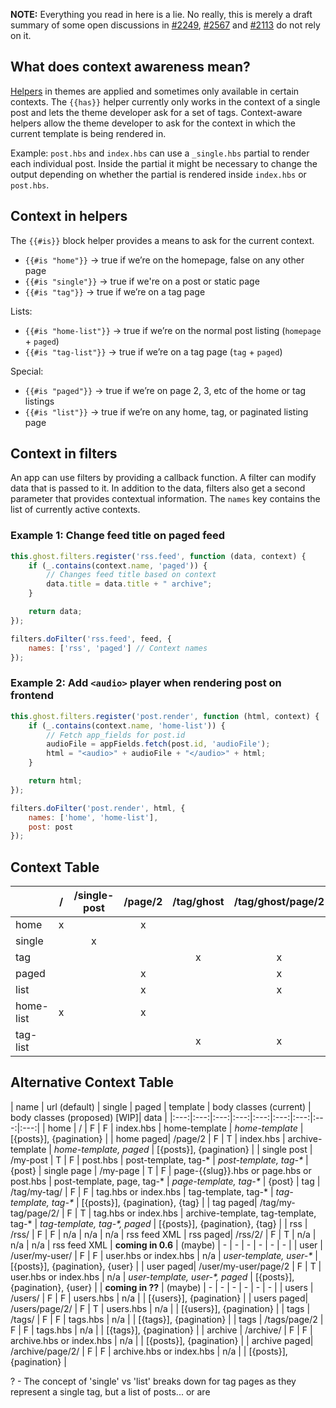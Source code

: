 **NOTE:** Everything you read in here is a lie. No really, this is merely a draft summary of some open discussions in [#2249](https://github.com/TryGhost/Ghost/issues/2249), [#2567](https://github.com/TryGhost/Ghost/issues/2567) and [#2113](https://github.com/TryGhost/Ghost/issues/2113) do not rely on it.

## What does context awareness mean?

[Helpers](http://docs.ghost.org/themes/#helpers) in themes are applied and sometimes only available in certain contexts. The `{{has}}` helper currently only works in the context of a single post and lets the theme developer ask for a set of tags. Context-aware helpers allow the theme developer to ask for the context in which the current template is being rendered in.

Example: `post.hbs` and `index.hbs` can use a `_single.hbs` partial to render each individual post. Inside the partial it might be necessary to change the output depending on whether the partial is rendered inside `index.hbs` or `post.hbs`. 

## Context in helpers

The `{{#is}}` block helper provides a means to ask for the current context. 
 
* `{{#is "home"}}` -> true if we’re on the homepage, false on any other page
* `{{#is "single"}}` -> true if we're on a post or static page
* `{{#is "tag"}}` -> true if we’re on a tag page

Lists: 

* `{{#is "home-list"}}` -> true if we’re on the normal post listing (`homepage` + `paged`)
* `{{#is "tag-list"}}` -> true if we’re on a tag page (`tag` + `paged`)

Special:

* `{{#is "paged"}}` -> true if we’re on page 2, 3, etc of the home or tag listings
* `{{#is "list"}}` -> true if we’re on any home, tag, or paginated listing page


## Context in filters

An app can use filters by providing a callback function. A filter can modify data that is passed to it. In addition to the data, filters also get a second parameter that provides contextual information. The `names` key contains the list of currently active contexts.

### Example 1: Change feed title on paged feed

```javascript
this.ghost.filters.register('rss.feed', function (data, context) {
    if (_.contains(context.name, 'paged')) {
        // Changes feed title based on context
        data.title = data.title + " archive";
    }

    return data;
});
```

```javascript
filters.doFilter('rss.feed', feed, {
    names: ['rss', 'paged'] // Context names
});
```

### Example 2: Add `<audio>` player when rendering post on frontend

```javascript
this.ghost.filters.register('post.render', function (html, context) {
    if (_.contains(context.name, 'home-list')) {
        // Fetch app_fields for post.id
        audioFile = appFields.fetch(post.id, 'audioFile');
        html = "<audio>" + audioFile + "</audio>" + html;
    }

    return html;
});
```

```javascript
filters.doFilter('post.render', html, {
    names: ['home', 'home-list'],
    post: post
});
```

## Context Table

|           | / | /single-post | /page/2 | /tag/ghost | /tag/ghost/page/2 |
|-----------|:-:|:------------:|:-------:|:----------:|:-----------------:|
| home      | x |              |    x    |            |                   |
| single    |   |       x      |         |            |                   |
| tag       |   |              |         |      x     |         x         |
| paged     |   |              |    x    |            |         x         |
| list      |   |              |    x    |            |         x         |
| home-list | x |              |    x    |            |                   |
| tag-list  |   |              |         |      x     |         x         |

## Alternative Context Table

| name | url (default) | single | paged | template | body classes (current) | body classes (proposed) [WIP]| data  |
|:---:|:---:|:---:|:---:|:---:|:---:|:---:|:---:|:---:|
| home | / | F | F | index.hbs | home-template | _home-template_ | [{posts}], {pagination} |
| home paged| /page/2 | F | T | index.hbs | archive-template  | _home-template, paged_ | [{posts}], {pagination} |
| single post | /my-post | T | F | post.hbs | post-template, tag-* | _post-template, tag-*_ | {post}
| single page | /my-page | T | F | page-{{slug}}.hbs or page.hbs or post.hbs | post-template, page, tag-* | _page-template, tag-*_ | {post}
| tag | /tag/my-tag/ | F | F | tag.hbs or index.hbs | tag-template, tag-* | _tag-template, tag-*_ | [{posts}], {pagination}, {tag} |
| tag paged| /tag/my-tag/page/2/ | F | T | tag.hbs or index.hbs | archive-template, tag-template, tag-* | _tag-template, tag-*, paged_ | [{posts}], {pagination}, {tag} |
| rss | /rss/ | F | F | n/a | n/a | n/a | rss feed XML
| rss paged| /rss/2/ | F | T | n/a | n/a | n/a | rss feed XML
| **coming in 0.6** | (maybe) | - | - | - | - | - | - |
| user | /user/my-user/ | F | F | user.hbs or index.hbs | n/a | _user-template, user-*_ | [{posts}], {pagination}, {user} |
| user paged| /user/my-user/page/2 | F | T | user.hbs or index.hbs | n/a | _user-template, user-*, paged_ | [{posts}], {pagination}, {user} |
| **coming in ??** | (maybe) | - | - | - | - | - | - |
| users | /users/ | F | F | users.hbs | n/a | | [{users}], {pagination} |
| users paged| /users/page/2/ | F | T | users.hbs | n/a | | [{users}], {pagination} |
| tags | /tags/ | F | F | tags.hbs | n/a | | [{tags}], {pagination} |
| tags | /tags/page/2 | F | F | tags.hbs | n/a | | [{tags}], {pagination} |
| archive | /archive/ | F | F | archive.hbs or index.hbs | n/a | | [{posts}], {pagination} |
| archive paged| /archive/page/2/ | F | F | archive.hbs or index.hbs | n/a | | [{posts}], {pagination} |

? - The concept of 'single' vs 'list' breaks down for tag pages as they represent a single tag, but a list of posts... or are 